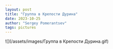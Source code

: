 ```yaml
---
layout: post
title: "Группа в Крепости Дурина"
date: 2023-10-25
author: "Sergey Pomerantsev"
tags: pictures
---
```


![](/assets/images/Группа в Крепости Дурина.gif)